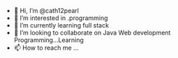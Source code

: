- 👋 Hi, I’m @cath12pearl
- 👀 I’m interested in .programming
- 🌱 I’m currently learning full stack
- 💞️ I’m looking to collaborate on Java Web development Programming...Learning
- 📫 How to reach me ...

<!---
cath12pearl/cath12pearl is a ✨ special ✨ repository because its `README.md` (this file) appears on your GitHub profile.
You can click the Preview link to take a look at your changes.
--->
